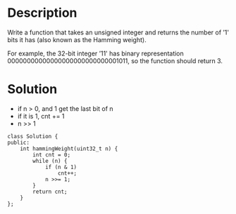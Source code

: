 # Description

Write a function that takes an unsigned integer and returns the number of ’1' bits it has (also known as the Hamming weight).

For example, the 32-bit integer ’11' has binary representation 00000000000000000000000000001011, so the function should return 3.

# Solution

- if n > 0, and 1 get the last bit of n
- if it is 1, cnt += 1
- n >> 1

```
class Solution {
public:
    int hammingWeight(uint32_t n) {
        int cnt = 0;
        while (n) {
            if (n & 1)
                cnt++;
            n >>= 1;
        }
        return cnt;
    }
};
```
